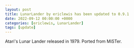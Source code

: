```yaml
---
layout: post
title: LunarLander by ericlewis has been updated to 0.9.1
date: 2022-09-12 00:00:00 +0000
categories: [ericlewis, LunarLander]
tags: [update]
---
```

Atari's Lunar Lander released in 1979. Ported from MiSTer.
